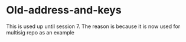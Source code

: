 # Old-address-and-keys

This is used up until session 7. The reason is because it is now used for multisig repo as an example
